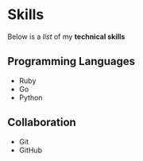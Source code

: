 # Skills 

Below is a *list* of my **technical skills** 

## Programming Languages 

- Ruby 
- Go 
- Python 

## Collaboration 

- Git 
- GitHub 
